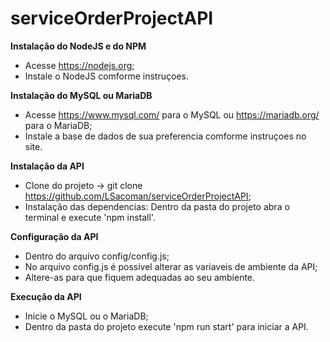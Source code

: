 # serviceOrderProjectAPI

**Instalação do NodeJS e do NPM**
- Acesse https://nodejs.org;
- Instale o NodeJS comforme instruçoes.

**Instalação do MySQL ou MariaDB**
- Acesse https://www.mysql.com/ para o MySQL ou https://mariadb.org/ para o MariaDB;
- Instale a base de dados de sua preferencia comforme instruçoes no site.

**Instalação da API**
- Clone do projeto -> git clone https://github.com/LSacoman/serviceOrderProjectAPI;
- Instalação das dependencias:
    Dentro da pasta do projeto abra o terminal e execute 'npm install'.

**Configuração da API**
- Dentro do arquivo config/config.js;
- No arquivo config.js é possivel alterar as variaveis de ambiente da API;
- Altere-as para que fiquem adequadas ao seu  ambiente.

**Execução da API**
- Inicie o MySQL ou o MariaDB;
- Dentro da pasta do projeto execute 'npm run start' para iniciar a API.
